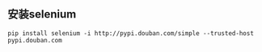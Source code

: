 ## 安装selenium
```
pip install selenium -i http://pypi.douban.com/simple --trusted-host pypi.douban.com
```
